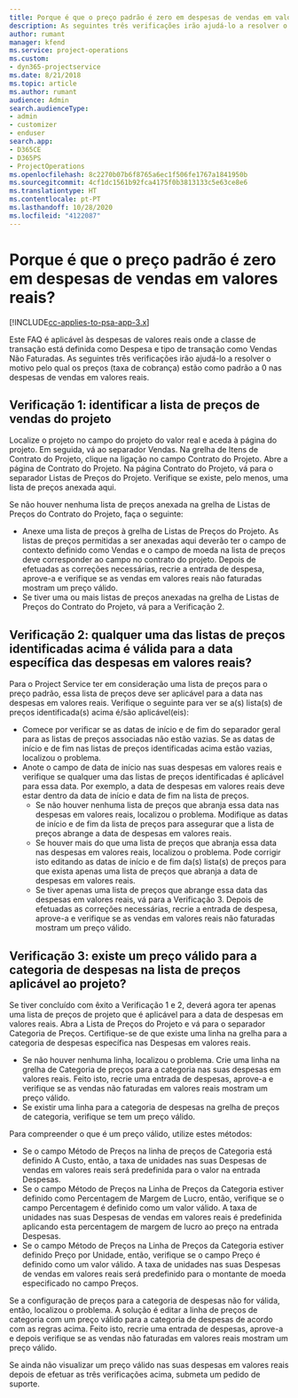 ```yaml
---
title: Porque é que o preço padrão é zero em despesas de vendas em valores reais?
description: As seguintes três verificações irão ajudá-lo a resolver o motivo pelo qual os preços estão como padrão a 0 para despesas de vendas em valores reais.
author: rumant
manager: kfend
ms.service: project-operations
ms.custom:
- dyn365-projectservice
ms.date: 8/21/2018
ms.topic: article
ms.author: rumant
audience: Admin
search.audienceType:
- admin
- customizer
- enduser
search.app:
- D365CE
- D365PS
- ProjectOperations
ms.openlocfilehash: 8c2270b07b6f8765a6ec1f506fe1767a1841950b
ms.sourcegitcommit: 4cf1dc1561b92fca4175f0b3813133c5e63ce8e6
ms.translationtype: HT
ms.contentlocale: pt-PT
ms.lasthandoff: 10/28/2020
ms.locfileid: "4122087"
---
```

# <a name="why-is-the-price-defaulting-to-zero-on-expense-sales-actuals"></a>Porque é que o preço padrão é zero em despesas de vendas em valores reais?

[!INCLUDE[cc-applies-to-psa-app-3.x](../includes/cc-applies-to-psa-app-3x.md)]

Este FAQ é aplicável às despesas de valores reais onde a classe de transação está definida como Despesa e tipo de transação como Vendas Não Faturadas. As seguintes três verificações irão ajudá-lo a resolver o motivo pelo qual os preços (taxa de cobrança) estão como padrão a 0 nas despesas de vendas em valores reais.

## <a name="check-1-identify-the-sales-price-list-for-project"></a>Verificação 1: identificar a lista de preços de vendas do projeto

Localize o projeto no campo do projeto do valor real e aceda à página do projeto. Em seguida, vá ao separador Vendas. Na grelha de Itens de Contrato do Projeto, clique na ligação no campo Contrato do Projeto. Abre a página de Contrato do Projeto. Na página Contrato do Projeto, vá para o separador Listas de Preços do Projeto. Verifique se existe, pelo menos, uma lista de preços anexada aqui.

Se não houver nenhuma lista de preços anexada na grelha de Listas de Preços do Contrato do Projeto, faça o seguinte:

- Anexe uma lista de preços à grelha de Listas de Preços do Projeto. As listas de preços permitidas a ser anexadas aqui deverão ter o campo de contexto definido como Vendas e o campo de moeda na lista de preços deve corresponder ao campo no contrato do projeto. Depois de efetuadas as correções necessárias, recrie a entrada de despesa, aprove-a e verifique se as vendas em valores reais não faturadas mostram um preço válido.
- Se tiver uma ou mais listas de preços anexadas na grelha de Listas de Preços do Contrato do Projeto, vá para a Verificação 2.

## <a name="check-2-are-any-of-the-price-lists-identified-above-valid-for-the-specific-date-of-the-expense-actual"></a>Verificação 2: qualquer uma das listas de preços identificadas acima é válida para a data específica das despesas em valores reais?

Para o Project Service ter em consideração uma lista de preços para o preço padrão, essa lista de preços deve ser aplicável para a data nas despesas em valores reais. Verifique o seguinte para ver se a(s) lista(s) de preços identificada(s) acima é/são aplicável(eis):

- Comece por verificar se as datas de início e de fim do separador geral para as listas de preços associadas não estão vazias. Se as datas de início e de fim nas listas de preços identificadas acima estão vazias, localizou o problema. 
- Anote o campo de data de início nas suas despesas em valores reais e verifique se qualquer uma das listas de preços identificadas é aplicável para essa data. Por exemplo, a data de despesas em valores reais deve estar dentro da data de início e data de fim na lista de preços. 
    - Se não houver nenhuma lista de preços que abranja essa data nas despesas em valores reais, localizou o problema. Modifique as datas de início e de fim da lista de preços para assegurar que a lista de preços abrange a data de despesas em valores reais. 
    - Se houver mais do que uma lista de preços que abranja essa data nas despesas em valores reais, localizou o problema. Pode corrigir isto editando as datas de início e de fim da(s) lista(s) de preços para que exista apenas uma lista de preços que abranja a data de despesas em valores reais. 
    - Se tiver apenas uma lista de preços que abrange essa data das despesas em valores reais, vá para a Verificação 3.
Depois de efetuadas as correções necessárias, recrie a entrada de despesa, aprove-a e verifique se as vendas em valores reais não faturadas mostram um preço válido.

## <a name="check-3-is-there-a-valid-price-for-the-expense-category-in-the-applicable-project-price-list"></a>Verificação 3: existe um preço válido para a categoria de despesas na lista de preços aplicável ao projeto? 

Se tiver concluído com êxito a Verificação 1 e 2, deverá agora ter apenas uma lista de preços de projeto que é aplicável para a data de despesas em valores reais. Abra a Lista de Preços do Projeto e vá para o separador Categoria de Preços. Certifique-se de que existe uma linha na grelha para a categoria de despesas específica nas Despesas em valores reais.
 
- Se não houver nenhuma linha, localizou o problema. Crie uma linha na grelha de Categoria de preços para a categoria nas suas despesas em valores reais. Feito isto, recrie uma entrada de despesas, aprove-a e verifique se as vendas não faturadas em valores reais mostram um preço válido. 
- Se existir uma linha para a categoria de despesas na grelha de preços de categoria, verifique se tem um preço válido.

Para compreender o que é um preço válido, utilize estes métodos:

- Se o campo Método de Preços na linha de preços de Categoria está definido A Custo, então, a taxa de unidades nas suas Despesas de vendas em valores reais será predefinida para o valor na entrada Despesas.
- Se o campo Método de Preços na Linha de Preços da Categoria estiver definido como Percentagem de Margem de Lucro, então, verifique se o campo Percentagem é definido como um valor válido. A taxa de unidades nas suas Despesas de vendas em valores reais é predefinida aplicando esta percentagem de margem de lucro ao preço na entrada Despesas.
- Se o campo Método de Preços na Linha de Preços da Categoria estiver definido Preço por Unidade, então, verifique se o campo Preço é definido como um valor válido. A taxa de unidades nas suas Despesas de vendas em valores reais será predefinido para o montante de moeda especificado no campo Preços.

Se a configuração de preços para a categoria de despesas não for válida, então, localizou o problema. A solução é editar a linha de preços de categoria com um preço válido para a categoria de despesas de acordo com as regras acima. Feito isto, recrie uma entrada de despesas, aprove-a e depois verifique se as vendas não faturadas em valores reais mostram um preço válido.

Se ainda não visualizar um preço válido nas suas despesas em valores reais depois de efetuar as três verificações acima, submeta um pedido de suporte.


